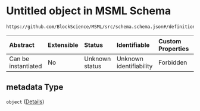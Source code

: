 # Untitled object in MSML Schema

```txt
https://github.com/BlockScience/MSML/src/schema.schema.json#/definitions/Type/properties/metadata
```



| Abstract            | Extensible | Status         | Identifiable            | Custom Properties | Additional Properties | Access Restrictions | Defined In                                                                  |
| :------------------ | :--------- | :------------- | :---------------------- | :---------------- | :-------------------- | :------------------ | :-------------------------------------------------------------------------- |
| Can be instantiated | No         | Unknown status | Unknown identifiability | Forbidden         | Allowed               | none                | [schema.schema.json\*](../../out/schema.schema.json "open original schema") |

## metadata Type

`object` ([Details](schema-definitions-type-properties-metadata.md))
